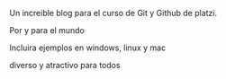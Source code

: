 Un increible blog para el curso de Git y Github de platzi.

Por y para el mundo

Incluira ejemplos en windows, linux y mac

diverso y atractivo para todos